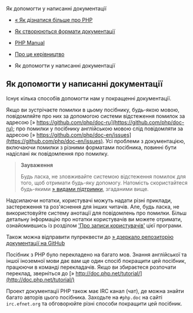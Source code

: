 Як допомогти у написанні документації

-   [« Як дізнатися більше про PHP](about.more.html)
    
-   [Як створюються формати документації](about.generate.html)
    
-   [PHP Manual](index.html)
    
-   [Про це керівництво](about.html)
    
-   Як допомогти у написанні документації
    

## Як допомогти у написанні документації

Існує кілька способів допомогти нам у покращенні документації.

Якщо ви зустрічаєте помилки в цьому посібнику, будь-якою мовою, повідомляйте про них за допомогою системи відстеження помилок за адресою [» https://github.com/php/doc-ru](https://github.com/php/doc-ru); про помилки у посібнику англійською мовою слід повідомляти за адресою [» https://github.com/php/doc-en/issues](https://github.com/php/doc-en/issues). Усі проблеми з документацією, включаючи помилки з різними форматами посібника, повинні бути надіслані як повідомлення про помилку.

> **Зауваження**
> 
> Будь ласка, не зловживайте системою відстеження помилок для того, щоб отримати будь-яку допомогу. Натомість скористайтеся будь-якими [» видами підтримки](https://www.php.net/support.php), згаданими вище.

Надсилаючи нотатки, користувачі можуть надати різні приклади, застереження та роз'яснення для інших читачів. Але, будь ласка, не використовуйте систему анотації для повідомлень про помилки. Більш детальну інформацію про нотатки користувачів ви можете отримати, ознайомившись із розділом ['Про записи користувачів'](about.notes.html) цієї програми.

Також можна відправити пулреквести до [» дзеркало репозиторію документації на GitHub](https://github.com/php/doc-ru)

Посібник з PHP було перекладено на багато мов. Знання англійської та іншої іноземної мови дає вам ще один спосіб покращити цей посібник, працюючи в команді перекладачів. Якщо ви збираєтеся розпочати переклад, зверніться до [» http://doc.php.net/tutorial/](http://doc.php.net/tutorial/)

Проект документації PHP також має IRC канал (чат), де можна знайти багато авторів цього посібника. Заходьте на `#php.doc` на сайті `irc.efnet.org` та обговорюйте різні способи покращити цей посібник.